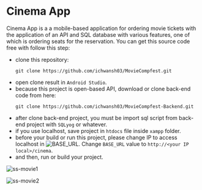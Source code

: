 # Cinema App

Cinema App is a a mobile-based application for ordering movie tickets with the application of an API and SQL database with various features, one of which is ordering seats for the reservation. You can get this source code free with follow this step:
* clone this repository:
  ```
  git clone https://github.com/ichwansh03/MovieCompfest.git
  ```
* open clone result in `Android Studio`.
* because this project is open-based API, download or clone back-end code from here:
  ```
  git clone https://github.com/ichwansh03/MovieCompfest-Backend.git
  ```
* after clone back-end project, you must be import sql script from back-end project with `SQLyog` or whatever.
* if you use localhost, save project in `htdocs` file inside `xampp` folder.
* before your build or run this project, please change IP to access localhost in ![BASE_URL](https://github.com/ichwansh03/MovieCompfest/blob/master/app/src/main/java/com/ichwan/moviecompfest/service/GlobalData.kt). Change `BASE_URL` value to `http://<your IP local>/cinema`.
* and then, run or build your project.
 
![ss-movie1](https://github.com/ichwansh03/MovieCompfest/assets/34907490/578e1add-a6c6-44ab-98ed-04a2727173b5)

![ss-movie2](https://github.com/ichwansh03/MovieCompfest/assets/34907490/4f44fcd8-deaa-4203-acd2-5695e69e659a)
